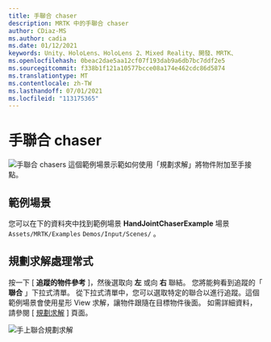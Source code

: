 ```yaml
---
title: 手聯合 chaser
description: MRTK 中的手聯合 chaser
author: CDiaz-MS
ms.author: cadia
ms.date: 01/12/2021
keywords: Unity、HoloLens、HoloLens 2、Mixed Reality、開發、MRTK、
ms.openlocfilehash: 0beac2dae5aa12cf07f193dab9a6db7bc7ddf2e5
ms.sourcegitcommit: f338b1f121a10577bcce08a174e462cdc86d5874
ms.translationtype: MT
ms.contentlocale: zh-TW
ms.lasthandoff: 07/01/2021
ms.locfileid: "113175365"
---
```

# <a name="hand-joint-chaser"></a>手聯合 chaser

![手聯合 chasers ](../images/hand-joint-chaser/MRTK_HandJointChaser_Main.jpg) 這個範例場景示範如何使用「規劃求解」將物件附加至手接點。

## <a name="example-scene"></a>範例場景

您可以在下的資料夾中找到範例場景 **HandJointChaserExample** 場景 `Assets/MRTK/Examples` `Demos/Input/Scenes/` 。

## <a name="solver-handler"></a>規劃求解處理常式

按一下 [ **追蹤的物件參考** ]，然後選取向 **左** 或向 **右** 聯結。 您將能夠看到追蹤的「 **聯合** 」下拉式清單。 從下拉式清單中，您可以選取特定的聯合以進行追蹤。這個範例場景會使用星形 View 求解，讓物件跟隨在目標物件後面。 如需詳細資料，請參閱 [ [規劃求解](../ux-building-blocks/solvers/solver.md) ] 頁面。

![手上聯合規劃求解](../images/hand-joint-chaser/MRTK_Solver_HandJoint.jpg)
